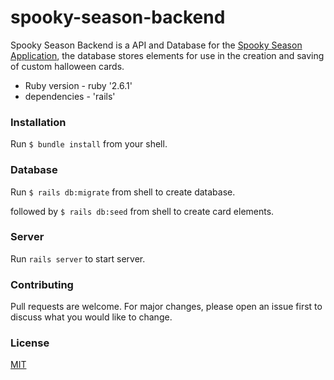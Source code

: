 # spooky-season-backend
Spooky Season Backend is a API and Database for the [Spooky Season Application](https://github.com/lahb2434/spooky_season_frontend), the database stores elements for use in the creation and saving of custom halloween cards.

* Ruby version - ruby '2.6.1'
* dependencies - 'rails'

### Installation

Run `$ bundle install` from your shell.

### Database

Run `$ rails db:migrate` from shell to create database.

followed by `$ rails db:seed` from shell to create card elements.

### Server

Run `rails server` to start server.

### Contributing
Pull requests are welcome. For major changes, please open an issue first to discuss what you would like to change.

### License
[MIT](https://choosealicense.com/licenses/mit/)



